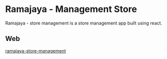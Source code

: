 # Ramajaya - Management Store

Ramajaya - store management is a store management app built using react.

## Web

[ramajaya-store-management](https://ramajaya-store-management.vercel.app)
